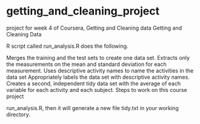 # getting_and_cleaning_project
project for week 4 of Coursera, Getting and Cleaning data
Getting and Cleaning Data

R script called run_analysis.R does the following.

Merges the training and the test sets to create one data set.
Extracts only the measurements on the mean and standard deviation for each measurement.
Uses descriptive activity names to name the activities in the data set
Appropriately labels the data set with descriptive activity names.
Creates a second, independent tidy data set with the average of each variable for each activity and each subject.
Steps to work on this course project

run_analysis.R, then it will generate a new file tidy.txt in your working directory.
